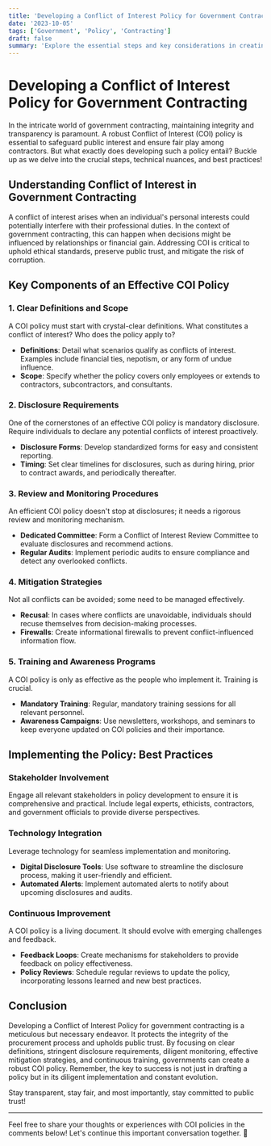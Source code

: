```yaml
---
title: 'Developing a Conflict of Interest Policy for Government Contracting'
date: '2023-10-05'
tags: ['Government', 'Policy', 'Contracting']
draft: false
summary: 'Explore the essential steps and key considerations in creating a robust Conflict of Interest Policy for government contracting to ensure transparency and fairness.'
---
```


# Developing a Conflict of Interest Policy for Government Contracting

In the intricate world of government contracting, maintaining integrity and transparency is paramount. A robust Conflict of Interest (COI) policy is essential to safeguard public interest and ensure fair play among contractors. But what exactly does developing such a policy entail? Buckle up as we delve into the crucial steps, technical nuances, and best practices!

## Understanding Conflict of Interest in Government Contracting

A conflict of interest arises when an individual's personal interests could potentially interfere with their professional duties. In the context of government contracting, this can happen when decisions might be influenced by relationships or financial gain. Addressing COI is critical to uphold ethical standards, preserve public trust, and mitigate the risk of corruption.

## Key Components of an Effective COI Policy

### 1. **Clear Definitions and Scope**

A COI policy must start with crystal-clear definitions. What constitutes a conflict of interest? Who does the policy apply to? 

- **Definitions**: Detail what scenarios qualify as conflicts of interest. Examples include financial ties, nepotism, or any form of undue influence.
- **Scope**: Specify whether the policy covers only employees or extends to contractors, subcontractors, and consultants.

### 2. **Disclosure Requirements**

One of the cornerstones of an effective COI policy is mandatory disclosure. Require individuals to declare any potential conflicts of interest proactively.

- **Disclosure Forms**: Develop standardized forms for easy and consistent reporting.
- **Timing**: Set clear timelines for disclosures, such as during hiring, prior to contract awards, and periodically thereafter.

### 3. **Review and Monitoring Procedures**

An efficient COI policy doesn't stop at disclosures; it needs a rigorous review and monitoring mechanism.

- **Dedicated Committee**: Form a Conflict of Interest Review Committee to evaluate disclosures and recommend actions.
- **Regular Audits**: Implement periodic audits to ensure compliance and detect any overlooked conflicts.

### 4. **Mitigation Strategies**

Not all conflicts can be avoided; some need to be managed effectively.

- **Recusal**: In cases where conflicts are unavoidable, individuals should recuse themselves from decision-making processes.
- **Firewalls**: Create informational firewalls to prevent conflict-influenced information flow.

### 5. **Training and Awareness Programs**

A COI policy is only as effective as the people who implement it. Training is crucial.

- **Mandatory Training**: Regular, mandatory training sessions for all relevant personnel.
- **Awareness Campaigns**: Use newsletters, workshops, and seminars to keep everyone updated on COI policies and their importance.

## Implementing the Policy: Best Practices

### **Stakeholder Involvement**

Engage all relevant stakeholders in policy development to ensure it is comprehensive and practical. Include legal experts, ethicists, contractors, and government officials to provide diverse perspectives.

### **Technology Integration**

Leverage technology for seamless implementation and monitoring.

- **Digital Disclosure Tools**: Use software to streamline the disclosure process, making it user-friendly and efficient.
- **Automated Alerts**: Implement automated alerts to notify about upcoming disclosures and audits.

### **Continuous Improvement**

A COI policy is a living document. It should evolve with emerging challenges and feedback.

- **Feedback Loops**: Create mechanisms for stakeholders to provide feedback on policy effectiveness.
- **Policy Reviews**: Schedule regular reviews to update the policy, incorporating lessons learned and new best practices.

## Conclusion

Developing a Conflict of Interest Policy for government contracting is a meticulous but necessary endeavor. It protects the integrity of the procurement process and upholds public trust. By focusing on clear definitions, stringent disclosure requirements, diligent monitoring, effective mitigation strategies, and continuous training, governments can create a robust COI policy. Remember, the key to success is not just in drafting a policy but in its diligent implementation and constant evolution.

Stay transparent, stay fair, and most importantly, stay committed to public trust!

---

Feel free to share your thoughts or experiences with COI policies in the comments below! Let's continue this important conversation together. 🚀